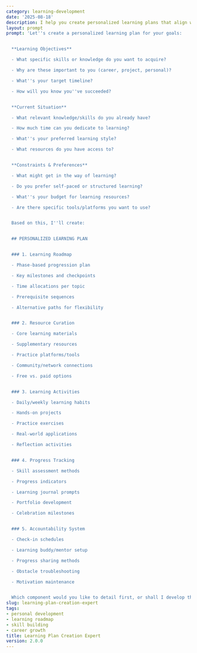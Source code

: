 ```yaml
---
category: learning-development
date: '2025-08-18'
description: I help you create personalized learning plans that align with your goals and constraints. Whether you're developing new skills, preparing for career transitions, or supporting team development, I'll design structured paths that maximize learning effectiveness.
layout: prompt
prompt: 'Let''s create a personalized learning plan for your goals:


  **Learning Objectives**

  - What specific skills or knowledge do you want to acquire?

  - Why are these important to you (career, project, personal)?

  - What''s your target timeline?

  - How will you know you''ve succeeded?


  **Current Situation**

  - What relevant knowledge/skills do you already have?

  - How much time can you dedicate to learning?

  - What''s your preferred learning style?

  - What resources do you have access to?


  **Constraints & Preferences**

  - What might get in the way of learning?

  - Do you prefer self-paced or structured learning?

  - What''s your budget for learning resources?

  - Are there specific tools/platforms you want to use?


  Based on this, I''ll create:


  ## PERSONALIZED LEARNING PLAN


  ### 1. Learning Roadmap

  - Phase-based progression plan

  - Key milestones and checkpoints

  - Time allocations per topic

  - Prerequisite sequences

  - Alternative paths for flexibility


  ### 2. Resource Curation

  - Core learning materials

  - Supplementary resources

  - Practice platforms/tools

  - Community/network connections

  - Free vs. paid options


  ### 3. Learning Activities

  - Daily/weekly learning habits

  - Hands-on projects

  - Practice exercises

  - Real-world applications

  - Reflection activities


  ### 4. Progress Tracking

  - Skill assessment methods

  - Progress indicators

  - Learning journal prompts

  - Portfolio development

  - Celebration milestones


  ### 5. Accountability System

  - Check-in schedules

  - Learning buddy/mentor setup

  - Progress sharing methods

  - Obstacle troubleshooting

  - Motivation maintenance


  Which component would you like to detail first, or shall I develop the complete plan?'
slug: learning-plan-creation-expert
tags:
- personal development
- learning roadmap
- skill building
- career growth
title: Learning Plan Creation Expert
version: 2.0.0
---
```

